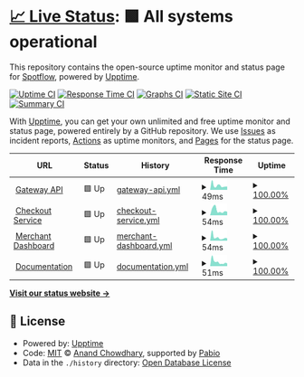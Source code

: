 # [📈 Live Status](https://Spotflow-One.github.io/spg-status): <!--live status--> **🟩 All systems operational**

This repository contains the open-source uptime monitor and status page for [Spotflow](https://spotflow.one), powered by [Upptime](https://github.com/upptime/upptime).

[![Uptime CI](https://github.com/Spotflow-One/spg-status/workflows/Uptime%20CI/badge.svg)](https://github.com/Spotflow-One/spg-status/actions?query=workflow%3A%22Uptime+CI%22)
[![Response Time CI](https://github.com/Spotflow-One/spg-status/workflows/Response%20Time%20CI/badge.svg)](https://github.com/Spotflow-One/spg-status/actions?query=workflow%3A%22Response+Time+CI%22)
[![Graphs CI](https://github.com/Spotflow-One/spg-status/workflows/Graphs%20CI/badge.svg)](https://github.com/Spotflow-One/spg-status/actions?query=workflow%3A%22Graphs+CI%22)
[![Static Site CI](https://github.com/Spotflow-One/spg-status/workflows/Static%20Site%20CI/badge.svg)](https://github.com/Spotflow-One/spg-status/actions?query=workflow%3A%22Static+Site+CI%22)
[![Summary CI](https://github.com/Spotflow-One/spg-status/workflows/Summary%20CI/badge.svg)](https://github.com/Spotflow-One/spg-status/actions?query=workflow%3A%22Summary+CI%22)

With [Upptime](https://upptime.js.org), you can get your own unlimited and free uptime monitor and status page, powered entirely by a GitHub repository. We use [Issues](https://github.com/Spotflow-One/spg-status/issues) as incident reports, [Actions](https://github.com/Spotflow-One/spg-status/actions) as uptime monitors, and [Pages](https://Spotflow-One.github.io/spg-status) for the status page.

<!--start: status pages-->
<!-- This summary is generated by Upptime (https://github.com/upptime/upptime) -->
<!-- Do not edit this manually, your changes will be overwritten -->
<!-- prettier-ignore -->
| URL | Status | History | Response Time | Uptime |
| --- | ------ | ------- | ------------- | ------ |
| <img alt="" src="https://icons.duckduckgo.com/ip3/api.spotflow.co.ico" height="13"> [Gateway API](https://api.spotflow.co/actuator/health) | 🟩 Up | [gateway-api.yml](https://github.com/Spotflow-One/spg-status/commits/HEAD/history/gateway-api.yml) | <details><summary><img alt="Response time graph" src="./graphs/gateway-api/response-time-week.png" height="20"> 49ms</summary><br><a href="https://Spotflow-One.github.io/spg-status/history/gateway-api"><img alt="Response time 78" src="https://img.shields.io/endpoint?url=https%3A%2F%2Fraw.githubusercontent.com%2FSpotflow-One%2Fspg-status%2FHEAD%2Fapi%2Fgateway-api%2Fresponse-time.json"></a><br><a href="https://Spotflow-One.github.io/spg-status/history/gateway-api"><img alt="24-hour response time 46" src="https://img.shields.io/endpoint?url=https%3A%2F%2Fraw.githubusercontent.com%2FSpotflow-One%2Fspg-status%2FHEAD%2Fapi%2Fgateway-api%2Fresponse-time-day.json"></a><br><a href="https://Spotflow-One.github.io/spg-status/history/gateway-api"><img alt="7-day response time 49" src="https://img.shields.io/endpoint?url=https%3A%2F%2Fraw.githubusercontent.com%2FSpotflow-One%2Fspg-status%2FHEAD%2Fapi%2Fgateway-api%2Fresponse-time-week.json"></a><br><a href="https://Spotflow-One.github.io/spg-status/history/gateway-api"><img alt="30-day response time 56" src="https://img.shields.io/endpoint?url=https%3A%2F%2Fraw.githubusercontent.com%2FSpotflow-One%2Fspg-status%2FHEAD%2Fapi%2Fgateway-api%2Fresponse-time-month.json"></a><br><a href="https://Spotflow-One.github.io/spg-status/history/gateway-api"><img alt="1-year response time 78" src="https://img.shields.io/endpoint?url=https%3A%2F%2Fraw.githubusercontent.com%2FSpotflow-One%2Fspg-status%2FHEAD%2Fapi%2Fgateway-api%2Fresponse-time-year.json"></a></details> | <details><summary><a href="https://Spotflow-One.github.io/spg-status/history/gateway-api">100.00%</a></summary><a href="https://Spotflow-One.github.io/spg-status/history/gateway-api"><img alt="All-time uptime 100.00%" src="https://img.shields.io/endpoint?url=https%3A%2F%2Fraw.githubusercontent.com%2FSpotflow-One%2Fspg-status%2FHEAD%2Fapi%2Fgateway-api%2Fuptime.json"></a><br><a href="https://Spotflow-One.github.io/spg-status/history/gateway-api"><img alt="24-hour uptime 100.00%" src="https://img.shields.io/endpoint?url=https%3A%2F%2Fraw.githubusercontent.com%2FSpotflow-One%2Fspg-status%2FHEAD%2Fapi%2Fgateway-api%2Fuptime-day.json"></a><br><a href="https://Spotflow-One.github.io/spg-status/history/gateway-api"><img alt="7-day uptime 100.00%" src="https://img.shields.io/endpoint?url=https%3A%2F%2Fraw.githubusercontent.com%2FSpotflow-One%2Fspg-status%2FHEAD%2Fapi%2Fgateway-api%2Fuptime-week.json"></a><br><a href="https://Spotflow-One.github.io/spg-status/history/gateway-api"><img alt="30-day uptime 100.00%" src="https://img.shields.io/endpoint?url=https%3A%2F%2Fraw.githubusercontent.com%2FSpotflow-One%2Fspg-status%2FHEAD%2Fapi%2Fgateway-api%2Fuptime-month.json"></a><br><a href="https://Spotflow-One.github.io/spg-status/history/gateway-api"><img alt="1-year uptime 100.00%" src="https://img.shields.io/endpoint?url=https%3A%2F%2Fraw.githubusercontent.com%2FSpotflow-One%2Fspg-status%2FHEAD%2Fapi%2Fgateway-api%2Fuptime-year.json"></a></details>
| <img alt="" src="https://icons.duckduckgo.com/ip3/checkout.spotflow.co.ico" height="13"> [Checkout Service](https://checkout.spotflow.co) | 🟩 Up | [checkout-service.yml](https://github.com/Spotflow-One/spg-status/commits/HEAD/history/checkout-service.yml) | <details><summary><img alt="Response time graph" src="./graphs/checkout-service/response-time-week.png" height="20"> 54ms</summary><br><a href="https://Spotflow-One.github.io/spg-status/history/checkout-service"><img alt="Response time 67" src="https://img.shields.io/endpoint?url=https%3A%2F%2Fraw.githubusercontent.com%2FSpotflow-One%2Fspg-status%2FHEAD%2Fapi%2Fcheckout-service%2Fresponse-time.json"></a><br><a href="https://Spotflow-One.github.io/spg-status/history/checkout-service"><img alt="24-hour response time 36" src="https://img.shields.io/endpoint?url=https%3A%2F%2Fraw.githubusercontent.com%2FSpotflow-One%2Fspg-status%2FHEAD%2Fapi%2Fcheckout-service%2Fresponse-time-day.json"></a><br><a href="https://Spotflow-One.github.io/spg-status/history/checkout-service"><img alt="7-day response time 54" src="https://img.shields.io/endpoint?url=https%3A%2F%2Fraw.githubusercontent.com%2FSpotflow-One%2Fspg-status%2FHEAD%2Fapi%2Fcheckout-service%2Fresponse-time-week.json"></a><br><a href="https://Spotflow-One.github.io/spg-status/history/checkout-service"><img alt="30-day response time 57" src="https://img.shields.io/endpoint?url=https%3A%2F%2Fraw.githubusercontent.com%2FSpotflow-One%2Fspg-status%2FHEAD%2Fapi%2Fcheckout-service%2Fresponse-time-month.json"></a><br><a href="https://Spotflow-One.github.io/spg-status/history/checkout-service"><img alt="1-year response time 67" src="https://img.shields.io/endpoint?url=https%3A%2F%2Fraw.githubusercontent.com%2FSpotflow-One%2Fspg-status%2FHEAD%2Fapi%2Fcheckout-service%2Fresponse-time-year.json"></a></details> | <details><summary><a href="https://Spotflow-One.github.io/spg-status/history/checkout-service">100.00%</a></summary><a href="https://Spotflow-One.github.io/spg-status/history/checkout-service"><img alt="All-time uptime 98.63%" src="https://img.shields.io/endpoint?url=https%3A%2F%2Fraw.githubusercontent.com%2FSpotflow-One%2Fspg-status%2FHEAD%2Fapi%2Fcheckout-service%2Fuptime.json"></a><br><a href="https://Spotflow-One.github.io/spg-status/history/checkout-service"><img alt="24-hour uptime 100.00%" src="https://img.shields.io/endpoint?url=https%3A%2F%2Fraw.githubusercontent.com%2FSpotflow-One%2Fspg-status%2FHEAD%2Fapi%2Fcheckout-service%2Fuptime-day.json"></a><br><a href="https://Spotflow-One.github.io/spg-status/history/checkout-service"><img alt="7-day uptime 100.00%" src="https://img.shields.io/endpoint?url=https%3A%2F%2Fraw.githubusercontent.com%2FSpotflow-One%2Fspg-status%2FHEAD%2Fapi%2Fcheckout-service%2Fuptime-week.json"></a><br><a href="https://Spotflow-One.github.io/spg-status/history/checkout-service"><img alt="30-day uptime 100.00%" src="https://img.shields.io/endpoint?url=https%3A%2F%2Fraw.githubusercontent.com%2FSpotflow-One%2Fspg-status%2FHEAD%2Fapi%2Fcheckout-service%2Fuptime-month.json"></a><br><a href="https://Spotflow-One.github.io/spg-status/history/checkout-service"><img alt="1-year uptime 98.63%" src="https://img.shields.io/endpoint?url=https%3A%2F%2Fraw.githubusercontent.com%2FSpotflow-One%2Fspg-status%2FHEAD%2Fapi%2Fcheckout-service%2Fuptime-year.json"></a></details>
| <img alt="" src="https://icons.duckduckgo.com/ip3/app.spotflow.co.ico" height="13"> [Merchant Dashboard](https://app.spotflow.co) | 🟩 Up | [merchant-dashboard.yml](https://github.com/Spotflow-One/spg-status/commits/HEAD/history/merchant-dashboard.yml) | <details><summary><img alt="Response time graph" src="./graphs/merchant-dashboard/response-time-week.png" height="20"> 54ms</summary><br><a href="https://Spotflow-One.github.io/spg-status/history/merchant-dashboard"><img alt="Response time 67" src="https://img.shields.io/endpoint?url=https%3A%2F%2Fraw.githubusercontent.com%2FSpotflow-One%2Fspg-status%2FHEAD%2Fapi%2Fmerchant-dashboard%2Fresponse-time.json"></a><br><a href="https://Spotflow-One.github.io/spg-status/history/merchant-dashboard"><img alt="24-hour response time 43" src="https://img.shields.io/endpoint?url=https%3A%2F%2Fraw.githubusercontent.com%2FSpotflow-One%2Fspg-status%2FHEAD%2Fapi%2Fmerchant-dashboard%2Fresponse-time-day.json"></a><br><a href="https://Spotflow-One.github.io/spg-status/history/merchant-dashboard"><img alt="7-day response time 54" src="https://img.shields.io/endpoint?url=https%3A%2F%2Fraw.githubusercontent.com%2FSpotflow-One%2Fspg-status%2FHEAD%2Fapi%2Fmerchant-dashboard%2Fresponse-time-week.json"></a><br><a href="https://Spotflow-One.github.io/spg-status/history/merchant-dashboard"><img alt="30-day response time 58" src="https://img.shields.io/endpoint?url=https%3A%2F%2Fraw.githubusercontent.com%2FSpotflow-One%2Fspg-status%2FHEAD%2Fapi%2Fmerchant-dashboard%2Fresponse-time-month.json"></a><br><a href="https://Spotflow-One.github.io/spg-status/history/merchant-dashboard"><img alt="1-year response time 67" src="https://img.shields.io/endpoint?url=https%3A%2F%2Fraw.githubusercontent.com%2FSpotflow-One%2Fspg-status%2FHEAD%2Fapi%2Fmerchant-dashboard%2Fresponse-time-year.json"></a></details> | <details><summary><a href="https://Spotflow-One.github.io/spg-status/history/merchant-dashboard">100.00%</a></summary><a href="https://Spotflow-One.github.io/spg-status/history/merchant-dashboard"><img alt="All-time uptime 100.00%" src="https://img.shields.io/endpoint?url=https%3A%2F%2Fraw.githubusercontent.com%2FSpotflow-One%2Fspg-status%2FHEAD%2Fapi%2Fmerchant-dashboard%2Fuptime.json"></a><br><a href="https://Spotflow-One.github.io/spg-status/history/merchant-dashboard"><img alt="24-hour uptime 100.00%" src="https://img.shields.io/endpoint?url=https%3A%2F%2Fraw.githubusercontent.com%2FSpotflow-One%2Fspg-status%2FHEAD%2Fapi%2Fmerchant-dashboard%2Fuptime-day.json"></a><br><a href="https://Spotflow-One.github.io/spg-status/history/merchant-dashboard"><img alt="7-day uptime 100.00%" src="https://img.shields.io/endpoint?url=https%3A%2F%2Fraw.githubusercontent.com%2FSpotflow-One%2Fspg-status%2FHEAD%2Fapi%2Fmerchant-dashboard%2Fuptime-week.json"></a><br><a href="https://Spotflow-One.github.io/spg-status/history/merchant-dashboard"><img alt="30-day uptime 100.00%" src="https://img.shields.io/endpoint?url=https%3A%2F%2Fraw.githubusercontent.com%2FSpotflow-One%2Fspg-status%2FHEAD%2Fapi%2Fmerchant-dashboard%2Fuptime-month.json"></a><br><a href="https://Spotflow-One.github.io/spg-status/history/merchant-dashboard"><img alt="1-year uptime 100.00%" src="https://img.shields.io/endpoint?url=https%3A%2F%2Fraw.githubusercontent.com%2FSpotflow-One%2Fspg-status%2FHEAD%2Fapi%2Fmerchant-dashboard%2Fuptime-year.json"></a></details>
| <img alt="" src="https://icons.duckduckgo.com/ip3/docs.spotflow.co.ico" height="13"> [Documentation](https://docs.spotflow.co) | 🟩 Up | [documentation.yml](https://github.com/Spotflow-One/spg-status/commits/HEAD/history/documentation.yml) | <details><summary><img alt="Response time graph" src="./graphs/documentation/response-time-week.png" height="20"> 51ms</summary><br><a href="https://Spotflow-One.github.io/spg-status/history/documentation"><img alt="Response time 67" src="https://img.shields.io/endpoint?url=https%3A%2F%2Fraw.githubusercontent.com%2FSpotflow-One%2Fspg-status%2FHEAD%2Fapi%2Fdocumentation%2Fresponse-time.json"></a><br><a href="https://Spotflow-One.github.io/spg-status/history/documentation"><img alt="24-hour response time 37" src="https://img.shields.io/endpoint?url=https%3A%2F%2Fraw.githubusercontent.com%2FSpotflow-One%2Fspg-status%2FHEAD%2Fapi%2Fdocumentation%2Fresponse-time-day.json"></a><br><a href="https://Spotflow-One.github.io/spg-status/history/documentation"><img alt="7-day response time 51" src="https://img.shields.io/endpoint?url=https%3A%2F%2Fraw.githubusercontent.com%2FSpotflow-One%2Fspg-status%2FHEAD%2Fapi%2Fdocumentation%2Fresponse-time-week.json"></a><br><a href="https://Spotflow-One.github.io/spg-status/history/documentation"><img alt="30-day response time 58" src="https://img.shields.io/endpoint?url=https%3A%2F%2Fraw.githubusercontent.com%2FSpotflow-One%2Fspg-status%2FHEAD%2Fapi%2Fdocumentation%2Fresponse-time-month.json"></a><br><a href="https://Spotflow-One.github.io/spg-status/history/documentation"><img alt="1-year response time 67" src="https://img.shields.io/endpoint?url=https%3A%2F%2Fraw.githubusercontent.com%2FSpotflow-One%2Fspg-status%2FHEAD%2Fapi%2Fdocumentation%2Fresponse-time-year.json"></a></details> | <details><summary><a href="https://Spotflow-One.github.io/spg-status/history/documentation">100.00%</a></summary><a href="https://Spotflow-One.github.io/spg-status/history/documentation"><img alt="All-time uptime 100.00%" src="https://img.shields.io/endpoint?url=https%3A%2F%2Fraw.githubusercontent.com%2FSpotflow-One%2Fspg-status%2FHEAD%2Fapi%2Fdocumentation%2Fuptime.json"></a><br><a href="https://Spotflow-One.github.io/spg-status/history/documentation"><img alt="24-hour uptime 100.00%" src="https://img.shields.io/endpoint?url=https%3A%2F%2Fraw.githubusercontent.com%2FSpotflow-One%2Fspg-status%2FHEAD%2Fapi%2Fdocumentation%2Fuptime-day.json"></a><br><a href="https://Spotflow-One.github.io/spg-status/history/documentation"><img alt="7-day uptime 100.00%" src="https://img.shields.io/endpoint?url=https%3A%2F%2Fraw.githubusercontent.com%2FSpotflow-One%2Fspg-status%2FHEAD%2Fapi%2Fdocumentation%2Fuptime-week.json"></a><br><a href="https://Spotflow-One.github.io/spg-status/history/documentation"><img alt="30-day uptime 100.00%" src="https://img.shields.io/endpoint?url=https%3A%2F%2Fraw.githubusercontent.com%2FSpotflow-One%2Fspg-status%2FHEAD%2Fapi%2Fdocumentation%2Fuptime-month.json"></a><br><a href="https://Spotflow-One.github.io/spg-status/history/documentation"><img alt="1-year uptime 100.00%" src="https://img.shields.io/endpoint?url=https%3A%2F%2Fraw.githubusercontent.com%2FSpotflow-One%2Fspg-status%2FHEAD%2Fapi%2Fdocumentation%2Fuptime-year.json"></a></details>

<!--end: status pages-->

[**Visit our status website →**](https://Spotflow-One.github.io/spg-status)

## 📄 License

- Powered by: [Upptime](https://github.com/upptime/upptime)
- Code: [MIT](./LICENSE) © [Anand Chowdhary](https://anandchowdhary.com), supported by [Pabio](https://pabio.com)
- Data in the `./history` directory: [Open Database License](https://opendatacommons.org/licenses/odbl/1-0/)

